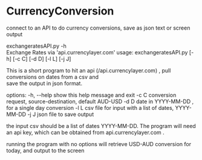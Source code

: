 # CurrencyConversion
connect to an API to do currency conversions, save as json text or screen output


exchangeratesAPI.py -h        
Exchange Rates via 'api.currencylayer.com'
usage: exchangeratesAPI.py [-h] [-c C] [-d D] [-l L] [-j J]

This is a short program to hit an api (/api.currencylayer.com) , pull conversions on dates from a csv and  
save the output in json format.

options:
  -h, --help  show this help message and exit
  -c C        conversion request, source-destination, default AUD-USD
  -d D        date in YYYY-MM-DD , for a single day conversion
  -l L        csv file for input with a list of dates, YYYY-MM-DD
  -j J        json file to save output

the input csv should be a list of dates YYYY-MM-DD. The program will need an api key, which can be
obtained from api.currencylayer.com .

running the program with no options will retrieve USD-AUD conversion for today, and output to the screen

